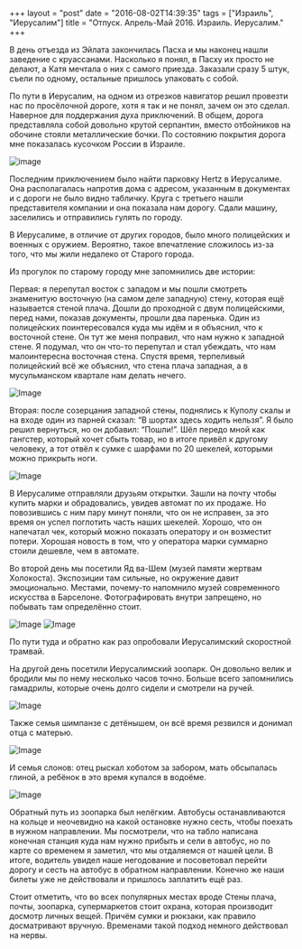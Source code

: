 +++
layout = "post"
date = "2016-08-02T14:39:35"
tags = ["Израиль", "Иерусалим"]
title = "Отпуск. Апрель-Май 2016. Израиль. Иерусалим."
+++

В день отъезда из Эйлата закончилась Пасха и мы наконец нашли заведение с круассанами. Насколько я понял, в Пасху их просто не делают, а Катя мечтала о них с самого приезда. Заказали сразу 5 штук, съели по одному, остальные пришлось упаковать с собой.

По пути в Иерусалим, на одном из отрезков навигатор решил провезти нас по просёлочной дороге, хотя я так и не понял, зачем он это сделал. Наверное для поддержания духа приключений. В общем, дорога представляла собой довольно крутой серпантин, вместо отбойников на обочине стояли металлические бочки. По состоянию покрытия дорога мне показалась кусочком России в Израиле.

![image](../vacation-april-may-2015-israel-jerusalem-1.jpg)

Последним приключением было найти парковку Hertz в Иерусалиме. Она располагалась напротив дома с адресом, указанным в документах и с дороги не было видно табличку. Круга с третьего нашли представителя компании и она показала нам дорогу. Сдали машину, заселились и отправились гулять по городу.

В Иерусалиме, в отличие от других городов, было много полицейских и военных с оружием. Вероятно, такое впечатление сложилось из-за того, что мы жили недалеко от Старого города. 

Из прогулок по старому городу мне запомнились две истории:

Первая: я перепутал восток с западом и мы пошли смотреть знаменитую восточную (на самом деле западную) стену, которая ещё называется стеной плача. Дошли до проходной с двум полицейскими, перед нами, показав документы, прошли два паренька. Один из полицейских поинтересовался куда мы идём и я объяснил, что к восточной стене. Он тут же меня поправил, что нам нужно к западной стене. Я подумал, что он что-то перепутал и стал убеждать, что нам малоинтересна восточная стена. Спустя время, терпеливый полицейский всё же объяснил, что стена плача западная, а в мусульманском квартале нам делать нечего.

![Image](../vacation-april-may-2015-israel-jerusalem-2.jpg)

Вторая: после созерцания западной стены, поднялись к Куполу скалы и на входе один из парней сказал: “В шортах здесь ходить нельзя”. Я было решил вернуться, но он добавил: “Пошли!”. Шёл передо мной как гангстер, который хочет сбыть товар, но в итоге привёл к другому человеку, а тот отвёл к сумке с шарфами по 20 шекелей, которыми можно прикрыть ноги.

![Image](../vacation-april-may-2015-israel-jerusalem-3.jpg)

В Иерусалиме отправляли друзьям открытки. Зашли на почту чтобы купить марки и обрадовались, увидев автомат по их продаже. Но повозившись с ним пару минут поняли, что он не исправен, за это время он успел поглотить часть наших шекелей. Хорошо, что он напечатал чек, который можно показать оператору и он возместит потери. Хорошая новость в том, что у оператора марки суммарно стоили дешевле, чем в автомате.

Во второй день мы посетили Яд ва-Шем (музей памяти жертвам Холокоста). Экспозиции там сильные, но окружение давит эмоционально. Местами, почему-то напомнило музей современного искусства в Барселоне. Фотографировать внутри запрещено, но побывать там определённо стоит. 

![Image](../vacation-april-may-2015-israel-jerusalem-4.jpg)
![Image](../vacation-april-may-2015-israel-jerusalem-5.jpg)

По пути туда и обратно как раз опробовали Иерусалимский скоростной трамвай. 

На другой день посетили Иерусалимский зоопарк. Он довольно велик и бродили мы по нему несколько часов точно. Больше всего запомнились гамадрилы, которые очень долго сидели и смотрели на ручей.

![Image](../vacation-april-may-2015-israel-jerusalem-6.jpg)

Также семья шимпанзе с детёнышем, он всё время резвился и донимал отца с матерью.

![Image](../vacation-april-may-2015-israel-jerusalem-7.jpg)

И семья слонов: отец рыскал хоботом за забором, мать обсыпалась глиной, а ребёнок в это время купался в водоёме.

![Image](../vacation-april-may-2015-israel-jerusalem-8.jpg)

Обратный путь из зоопарка был нелёгким. Автобусы останавливаются на кольце и неочевидно на какой остановке нужно сесть, чтобы поехать в нужном направлении. Мы посмотрели, что на табло написана конечная станция куда нам нужно прибыть и сели в автобус, но по карте со временем я заметил, что мы отдаляемся от нашей цели. В итоге, водитель увидел наше негодование и посоветовал перейти дорогу и сесть на автобус в обратном направлении. Конечно же наши билеты уже не действовали и пришлось заплатить ещё раз.

Стоит отметить, что во всех популярных местах вроде Стены плача, почты, зоопарка, супермаркетов стоит охрана, которая производит досмотр личных вещей. Причём сумки и рюкзаки, как правило досматривают вручную. Временами такой подход немного действовал на нервы.